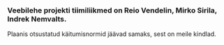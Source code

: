 ### Veebilehe projekti tiimiliikmed on **Reio Vendelin**, **Mirko Sirila**, **Indrek Nemvalts**.

Plaanis otsustatud käitumisnormid jäävad samaks, sest on meile kindlad.